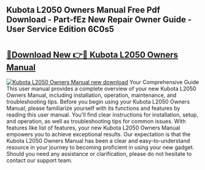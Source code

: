## Kubota L2050 Owners Manual Free Pdf Download - Part-fEz New Repair Owner Guide - User Service Edition 6C0s5

# <h2><a href="http://bc92016.oget.top/?id=Kubota+L2050+Owners+Manual">🔗Download New 👉🔴 Kubota L2050 Owners Manual</a></h2>

[![Kubota L2050 Owners Manual new download](https://i.imgur.com/5g1atiW.png)](http://bc92016.oget.top/?id=Kubota+L2050+Owners+Manual)
Your Comprehensive Guide This user manual provides a complete overview of your new Kubota L2050 Owners Manual, including installation, operation, maintenance, and troubleshooting tips. Before you begin using your Kubota L2050 Owners Manual, please familiarize yourself with its functions and features by reading this user manual. You'll find clear instructions for installation, setup, and operation, as well as troubleshooting tips for common issues. With features like list of features, your new Kubota L2050 Owners Manual empowers you to achieve exceptional results. Our expectation is that the Kubota L2050 Owners Manual has been a clear and easy-to-understand resource in your journey to becoming proficient in using your new gadget. Should you need any assistance or clarification, please do not hesitate to contact our support team.
